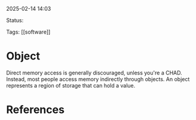 2025-02-14 14:03 

Status:

Tags: [[software]] 

# Object

Direct memory access is generally discouraged, unless you're a CHAD. Instead, most people access memory indirectly through objects. An object represents a region of storage that can hold a value.
# References



